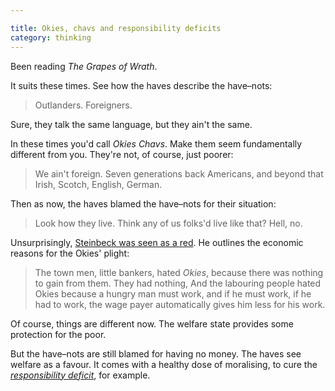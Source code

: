 ```yaml
---

title: Okies, chavs and responsibility deficits
category: thinking
---
```


Been reading _The Grapes of Wrath_.

It suits these times. See how the haves describe the have–nots:


> Outlanders. Foreigners.

Sure, they talk the same language, but they ain't the same.


In these times you'd call _Okies_ _Chavs_. Make them seem fundamentally different from you. They're not, of course, just poorer:


> We ain't foreign. Seven generations back Americans, and beyond that Irish, Scotch, English, German.


Then as now, the haves blamed the have–nots for their situation:


> Look how they live. Think any of us folks'd live like that? Hell, no.


Unsurprisingly, [Steinbeck was seen as a red](https://en.wikipedia.org/wiki/John_Steinbeck#Political_views). He outlines the economic reasons for the Okies' plight:


> The town men, little bankers, hated _Okies_, because there was nothing to gain from them. They had nothing, And the labouring people hated Okies because a hungry man must work, and if he must work, if he had to work, the wage payer automatically gives him less for his work.


Of course, things are different now. The welfare state provides some protection for the poor.

But the have–nots are still blamed for having no money. The haves see welfare as a favour. It comes with a healthy dose of moralising, to cure the [_responsibility deficit_](https://m.guardian.co.uk/ms/p/gnm/op/s_cF4M0YBjvX9CuuCukyCgg/view.m?id=15&gid=society/2011/dec/15/cameron-400m-chaotic-families&cat=top-stories), for example.
